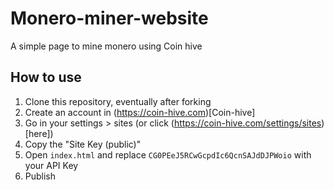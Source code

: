 # Monero-miner-website
A simple page to mine monero using Coin hive

## How to use
1. Clone this repository, eventually after forking
2. Create an account in (https://coin-hive.com)[Coin-hive]
3. Go in your settings > sites (or click (https://coin-hive.com/settings/sites)[here])
4. Copy the "Site Key (public)"
5. Open `index.html` and replace `CG0PEeJ5RCwGcpdIc6QcnSAJdDJPWoio` with your API Key
6. Publish
